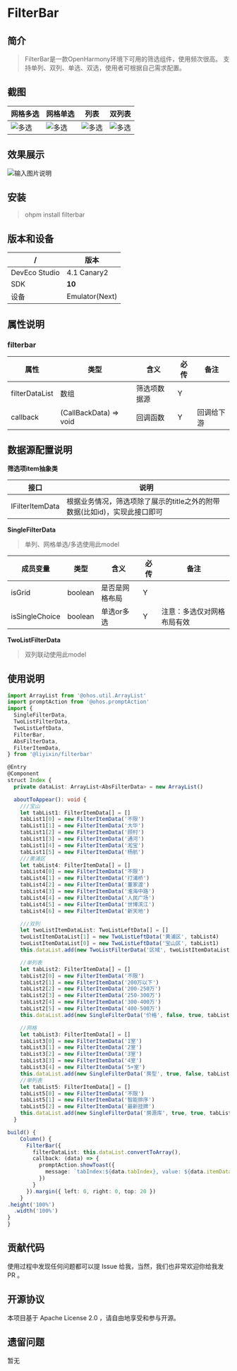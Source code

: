 # FilterBar

## 简介

> FilterBar是一款OpenHarmony环境下可用的筛选组件，使用频次很高。
> 支持单列、双列、单选、双选，使用者可根据自己需求配置。

## 截图

| 网格多选                               | 网格单选                              | 列表                            | 双列表                            |
|------------------------------------|-----------------------------------|-------------------------------|--------------------------------|
| ![多选](screenshots/grid_single.png) | ![多选](screenshots/grid_multi.png) | ![多选](screenshots/single.png) | ![多选](screenshots/twolist.png) |

## 效果展示

![输入图片说明](filterbar.gif)

## 安装

> ohpm install filterbar

## 版本和设备

| /             | 版本             |
|---------------|----------------|
| DevEco Studio | 4.1 Canary2    |
| SDK           | **10**             |
| 设备            | Emulator(Next) |

## 属性说明

### filterbar

| 属性                  | 类型                     | 含义     | 必传  | 备注    |
|---------------------|------------------------|--------|-----|-------|
| []() filterDataList | 数组                     | 筛选项数据源 | Y   |       |
| callback            | (CallBackData) => void | 回调函数   | Y   | 回调给下游 |

## 数据源配置说明

 **筛选项item抽象类**

| 接口          | 说明                                    |
|-------------|---------------------------------------|
| IFilterItemData | 根据业务情况，筛选项除了展示的title之外的附带数据(比如id)，实现此接口即可 |

**SingleFilterData**
> 单列、网格单选/多选使用此model

| 成员变量           | 类型      | 含义      | 必传  | 备注            |
|----------------|---------|---------|-----|---------------|
| []() isGrid    | boolean | 是否是网格布局 | Y   |               |
| isSingleChoice | boolean | 单选or多选  | Y   | 注意：多选仅对网格布局有效 |

**TwoListFilterData**
> 双列联动使用此model

## 使用说明

```typescript
import ArrayList from '@ohos.util.ArrayList'
import promptAction from '@ohos.promptAction'
import {
  SingleFilterData,
  TwoListFilterData,
  TwoListLeftData,
  FilterBar,
  AbsFilterData,
  FilterItemData,
} from '@liyixin/filterbar'

@Entry
@Component
struct Index {
  private dataList: ArrayList<AbsFilterData> = new ArrayList()

  aboutToAppear(): void {
    ///宝山
    let tabList1: FilterItemData[] = []
    tabList1[0] = new FilterItemData('不限')
    tabList1[1] = new FilterItemData('大华')
    tabList1[2] = new FilterItemData('顾村')
    tabList1[3] = new FilterItemData('通河')
    tabList1[4] = new FilterItemData('淞宝')
    tabList1[5] = new FilterItemData('杨航')
    ///黄浦区
    let tabList4: FilterItemData[] = []
    tabList4[0] = new FilterItemData('不限')
    tabList4[1] = new FilterItemData('打浦桥')
    tabList4[2] = new FilterItemData('董家渡')
    tabList4[3] = new FilterItemData('淮海中路')
    tabList4[4] = new FilterItemData('人民广场')
    tabList4[5] = new FilterItemData('世博滨江')
    tabList4[6] = new FilterItemData('新天地')

    ///双列
    let twoListItemDataList: TwoListLeftData[] = []
    twoListItemDataList[1] = new TwoListLeftData('黄浦区', tabList4)
    twoListItemDataList[0] = new TwoListLeftData('宝山区', tabList1)
    this.dataList.add(new TwoListFilterData('区域', twoListItemDataList))

    //单列表
    let tabList2: FilterItemData[] = []
    tabList2[0] = new FilterItemData('不限')
    tabList2[1] = new FilterItemData('200万以下')
    tabList2[2] = new FilterItemData('200-250万')
    tabList2[3] = new FilterItemData('250-300万')
    tabList2[4] = new FilterItemData('300-400万')
    tabList2[5] = new FilterItemData('400-500万')
    this.dataList.add(new SingleFilterData('价格', false, true, tabList2))

    //网格
    let tabList3: FilterItemData[] = []
    tabList3[0] = new FilterItemData('1室')
    tabList3[1] = new FilterItemData('2室')
    tabList3[2] = new FilterItemData('3室')
    tabList3[3] = new FilterItemData('4室')
    tabList3[4] = new FilterItemData('5+室')
    this.dataList.add(new SingleFilterData('房型', true, false, tabList3))
    //单列表
    let tabList5: FilterItemData[] = []
    tabList5[0] = new FilterItemData('不限')
    tabList5[1] = new FilterItemData('智能排序')
    tabList5[2] = new FilterItemData('最新挂牌')
    this.dataList.add(new SingleFilterData('房源库', true, true, tabList5))
  }

build() {
    Column() {
      FilterBar({
        filterDataList: this.dataList.convertToArray(),
        callback: (data) => {
          promptAction.showToast({
            message: `tabIndex:${data.tabIndex}, value: ${data.itemDataList.map((v) => v.title).join(',')}`
          })
        }
      }).margin({ left: 0, right: 0, top: 20 })
    }
.height('100%')
  .width('100%')
}
}
```

## 贡献代码

使用过程中发现任何问题都可以提 Issue 给我，当然，我们也非常欢迎你给我发 PR 。

## 开源协议

本项目基于 Apache License 2.0 ，请自由地享受和参与开源。

## 遗留问题

暂无
